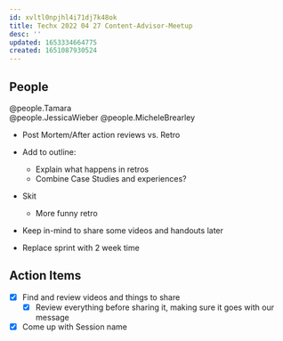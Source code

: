 ```yaml
---
id: xvltl0npjhl4i71dj7k48ok
title: Techx 2022 04 27 Content-Advisor-Meetup
desc: ''
updated: 1653334664775
created: 1651087930524
---
```


## People
@people.Tamara  
@people.JessicaWieber
@people.MicheleBrearley

- Post Mortem/After action reviews vs. Retro

- Add to outline:
  - Explain what happens in retros
  - Combine Case Studies and experiences? 
- Skit 
  - More funny retro
  
- Keep in-mind to share some videos and handouts later
- Replace sprint with 2 week time
  
## Action Items
- [x] Find and review videos and things to share
  - [x] Review everything before sharing it, making sure it goes with our message
- [x] Come up with Session name
